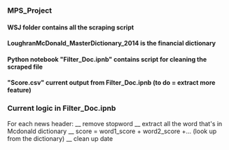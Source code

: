 ### MPS_Project

#### WSJ folder contains all the scraping script
#### LoughranMcDonald_MasterDictionary_2014 is the financial dictionary
#### Python notebook "Filter_Doc.ipnb" contains script for cleaning the scraped file
#### "Score.csv" current output from Filter_Doc.ipnb (to do = extract more feature)

### Current logic in Filter_Doc.ipnb
For each news header: __
  remove stopword __ 
  extract all the word that's in Mcdonald dictionary __
  score = word1_score + word2_score +... (look up from the dictionary) __
  clean up date 
